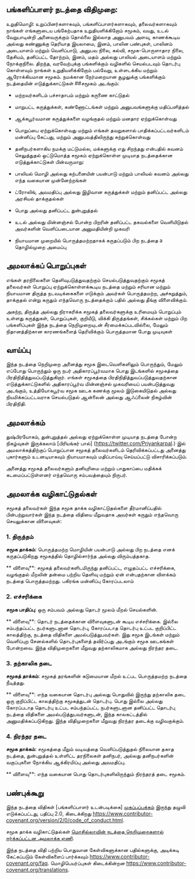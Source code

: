 ## பங்களிப்பாளர் நடத்தை விதிமுறை:
உறுதிமொழி:
உறுப்பினர்களாகவும், பங்களிப்பாளர்களாகவும், தலைவர்களாகவும் நாங்கள் எங்களுடைய பங்கேற்பதாக உறுதியளிக்கிறோம்
சமூகம், வயது, உடல் வேறுபாடின்றி அனைவருக்கும் தொல்லை இல்லாத அனுபவம்
அளவு, காணக்கூடிய அல்லது கண்ணுக்கு தெரியாத இயலாமை, இனம், பாலின பண்புகள், பாலினம்
அடையாளம் மற்றும் வெளிப்பாடு, அனுபவ நிலை, கல்வி, சமூக-பொருளாதார நிலை,
தேசியம், தனிப்பட்ட தோற்றம், இனம், மதம் அல்லது பாலியல் அடையாளம்
மற்றும் நோக்குநிலை.
திறந்த, வரவேற்புக்கு பங்களிக்கும் வழிகளில் செயல்படவும் தொடர்பு கொள்ளவும் நாங்கள் உறுதியளிக்கிறோம்
பல்வேறு, உள்ளடக்கிய மற்றும் ஆரோக்கியமான சமூகம்.
நமக்கான நேர்மறையான சூழலுக்கு பங்களிக்கும் நடத்தையின் எடுத்துக்காட்டுகள்
##சமூகம் அடங்கும்:

- மற்றவர்களிடம் பச்சாதாபம் மற்றும் கருணை காட்டுதல்
- மாறுபட்ட கருத்துக்கள், கண்ணோட்டங்கள் மற்றும் அனுபவங்களுக்கு மதிப்பளித்தல்
- ஆக்கபூர்வமான கருத்துக்களை வழங்குதல் மற்றும் மனதார ஏற்றுக்கொள்வது
- பொறுப்பை ஏற்றுக்கொள்வது மற்றும் எங்கள் தவறுகளால் பாதிக்கப்பட்டவர்களிடம் மன்னிப்பு கேட்பது,
  மற்றும் அனுபவத்திலிருந்து கற்றுக்கொள்வது
- தனிநபர்களாகிய நமக்கு மட்டுமல்ல, மக்களுக்கு எது சிறந்தது என்பதில் கவனம் செலுத்துதல்
  ஒட்டுமொத்த சமூகம்
ஏற்றுக்கொள்ள முடியாத நடத்தைக்கான எடுத்துக்காட்டுகள் பின்வருமாறு:

- பாலியல் மொழி அல்லது கற்பனையின் பயன்பாடு மற்றும் பாலியல் கவனம் அல்லது
  எந்த வகையான முன்னேற்றங்கள்
- ட்ரோலிங், அவமதிப்பு அல்லது இழிவான கருத்துக்கள் மற்றும் தனிப்பட்ட அல்லது அரசியல் தாக்குதல்கள்
- பொது அல்லது தனிப்பட்ட துன்புறுத்தல்
- உடல் அல்லது மின்னஞ்சல் போன்ற பிறரின் தனிப்பட்ட தகவல்களை வெளியிடுதல்
  அவர்களின் வெளிப்படையான அனுமதியின்றி முகவரி
- நியாயமான முறையில் பொருத்தமற்றதாகக் கருதப்படும் பிற நடத்தை a
  தொழில்முறை அமைப்பு

## அமலாக்கப் பொறுப்புகள்

எங்கள் தரநிலைகளை தெளிவுபடுத்துவதற்கும் செயல்படுத்துவதற்கும் சமூகத் தலைவர்கள் பொறுப்பு
ஏற்றுக்கொள்ளக்கூடிய நடத்தை மற்றும் சரியான மற்றும் நியாயமான திருத்த நடவடிக்கைகளை எடுக்கும்
அவர்கள் பொருத்தமற்ற, அச்சுறுத்தும், தாக்குதல் என்று கருதும் எந்தவொரு நடத்தைக்கும் பதில்
அல்லது தீங்கு விளைவிக்கும்.

அகற்ற, திருத்த அல்லது நிராகரிக்க சமூகத் தலைவர்களுக்கு உரிமையும் பொறுப்பும் உள்ளது
கருத்துகள், பொறுப்புகள், குறியீடு, விக்கி திருத்தங்கள், சிக்கல்கள் மற்றும் பிற பங்களிப்புகள்
இந்த நடத்தை நெறிமுறையுடன் சீரமைக்கப்படவில்லை, மேலும் நிதானத்திற்கான காரணங்களைத் தெரிவிக்கும்
பொருத்தமான போது முடிவுகள்
## வாய்ப்பு

இந்த நடத்தை நெறிமுறை அனைத்து சமூக இடைவெளிகளிலும் பொருந்தும், மேலும் எப்போது பொருந்தும்
ஒரு நபர் அதிகாரப்பூர்வமாக பொது இடங்களில் சமூகத்தை பிரதிநிதித்துவப்படுத்துகிறார்.
எங்கள் சமூகத்தை பிரதிநிதித்துவப்படுத்துவதற்கான எடுத்துக்காட்டுகளில் அதிகாரப்பூர்வ மின்னஞ்சல் முகவரியைப் பயன்படுத்துவது அடங்கும்,
உத்தியோகபூர்வ சமூக ஊடக கணக்கு மூலம் இடுகையிடுதல் அல்லது நியமிக்கப்பட்டவராக செயல்படுதல்
ஆன்லைன் அல்லது ஆஃப்லைன் நிகழ்வின் பிரதிநிதி.

## அமலாக்கம்

துஷ்பிரயோகம், துன்புறுத்தல் அல்லது ஏற்றுக்கொள்ள முடியாத நடத்தை போன்ற நிகழ்வுகள் இருக்கலாம்
[பிரியங்கர் பால்] (https://twitter.com/Priyankarpal.) இல் அமலாக்கத்திற்குப் பொறுப்பான சமூகத் தலைவர்களிடம் தெரிவிக்கப்பட்டது
அனைத்து புகார்களும் உடனடியாகவும் நியாயமாகவும் மதிப்பாய்வு செய்யப்பட்டு விசாரிக்கப்படும்.

அனைத்து சமூகத் தலைவர்களும் தனியுரிமை மற்றும் பாதுகாப்பை மதிக்கக் கடமைப்பட்டுள்ளனர்
எந்தவொரு சம்பவத்தையும் நிருபர்.

## அமலாக்க வழிகாட்டுதல்கள்

சமூகத் தலைவர்கள் இந்த சமூக தாக்க வழிகாட்டுதல்களை தீர்மானிப்பதில் பின்பற்றுவார்கள்
இந்த நடத்தை விதியை மீறுவதாக அவர்கள் கருதும் எந்தவொரு செயலுக்கான விளைவுகள்:

### 1. திருத்தம்

**சமூக தாக்கம்**: பொருத்தமற்ற மொழியின் பயன்பாடு அல்லது பிற நடத்தை எனக் கருதப்படுகிறது
சமூகத்தில் தொழில்சார்ந்த அல்லது விரும்பத்தகாத.

** விளைவு**: சமூகத் தலைவர்களிடமிருந்து தனிப்பட்ட, எழுதப்பட்ட எச்சரிக்கை, வழங்குதல்
மீறலின் தன்மை பற்றிய தெளிவு மற்றும் ஏன் என்பதற்கான விளக்கம்
நடத்தை பொருத்தமற்றது. பகிரங்க மன்னிப்பு கோரப்படலாம்
### 2. எச்சரிக்கை

**சமூக பாதிப்பு**: ஒரு சம்பவம் அல்லது தொடர் மூலம் மீறல்
செயல்களின்.

** விளைவு**: தொடர் நடத்தைக்கான விளைவுகளுடன் கூடிய எச்சரிக்கை. இல்லை
சம்பந்தப்பட்ட நபர்களுடனான தொடர்பு, கோரப்படாத தொடர்பு உட்பட
குறிப்பிட்ட காலத்திற்கு, நடத்தை விதிகளை அமல்படுத்துபவர்கள். இது
சமூக இடங்கள் மற்றும் வெளிப்புற சேனல்களில் தொடர்புகளைத் தவிர்ப்பது அடங்கும்
சமூக ஊடகங்கள் போன்றவை. இந்த விதிமுறைகளை மீறுவது தற்காலிகமாக அல்லது
நிரந்தர தடை.
### 3. தற்காலிக தடை

**சமூகத் தாக்கம்**: சமூகத் தரங்களின் கடுமையான மீறல் உட்பட
பொருத்தமற்ற நடத்தை நீடித்தது.

** விளைவு**: எந்த வகையான தொடர்பு அல்லது பொதுவில் இருந்து தற்காலிக தடை
ஒரு குறிப்பிட்ட காலத்திற்கு சமூகத்துடன் தொடர்பு. பொது இல்லை அல்லது
கோரப்படாத தொடர்பு உட்பட சம்பந்தப்பட்ட நபர்களுடனான தனிப்பட்ட தொடர்பு
நடத்தை விதிகளை அமல்படுத்துபவர்களுடன், இந்த காலகட்டத்தில் அனுமதிக்கப்படுகிறது.
இந்த விதிமுறைகளை மீறுவது நிரந்தர தடைக்கு வழிவகுக்கும்.
### 4. நிரந்தர தடை

**சமூக தாக்கம்**: சமூகத்தை மீறும் வடிவத்தை வெளிப்படுத்துதல்
நிலையான தகாத நடத்தை, துன்புறுத்தல் உள்ளிட்ட தரநிலைகள்
தனிநபர், அல்லது தனிநபர்களின் வகுப்புகளை நோக்கிய ஆக்கிரமிப்பு அல்லது அவமதிப்பு.

** விளைவு**: எந்த வகையான பொது தொடர்புகளிலிருந்தும் நிரந்தரத் தடை
சமூகம்.
## பண்புக்கூறு

இந்த நடத்தை விதிகள் [பங்களிப்பாளர் உடன்படிக்கை] [முகப்புப்பக்கம்] இருந்து தழுவி எடுக்கப்பட்டது,
பதிப்பு 2.0, கிடைக்கிறது
https://www.contributor-covenant.org/version/2/0/code_of_conduct.html.

சமூக தாக்க வழிகாட்டுதல்கள் [மொசில்லாவின் நடத்தை நெறிமுறைகளால் ஈர்க்கப்பட்டன
அமலாக்க ஏணி](https://github.com/mozilla/diversity).

[முகப்புப்பக்கம்]: https://www.contributor-covenant.org

இந்த நடத்தை விதி பற்றிய பொதுவான கேள்விகளுக்கான பதில்களுக்கு, அடிக்கடி கேட்கப்படும் கேள்விகளைப் பார்க்கவும்
https://www.contributor-covenant.org/faq. மொழிபெயர்ப்புகள் கிடைக்கின்றன
https://www.contributor-covenant.org/translations.